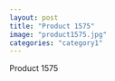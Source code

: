 ```yaml
---
layout: post
title: "Product 1575"
image: "product1575.jpg"
categories: "category1"
---
```

Product 1575
